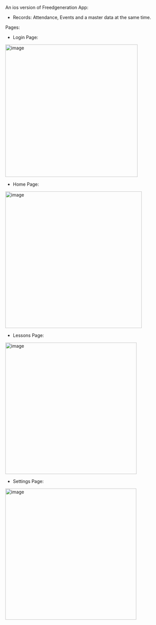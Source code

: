 An ios version of Freedgeneration App:
* Records: Attendance, Events and a master data at the same time.

Pages:

* Login Page:
<img width="412" alt="image" src="https://github.com/dhave-dev13/freedgen_app/assets/81951340/f5594f38-03b4-4c30-a0cc-a30729f16391">

* Home Page:
<img width="425" alt="image" src="https://github.com/dhave-dev13/freedgen_app/assets/81951340/d24cb7c9-0209-4887-beef-0ece9bcd6f6e">

* Lessons Page:
<img width="409" alt="image" src="https://github.com/dhave-dev13/freedgen_app/assets/81951340/a3b3c906-3219-4384-8bf9-2d9886a16424">

* Settings Page:
<img width="408" alt="image" src="https://github.com/dhave-dev13/freedgen_app/assets/81951340/8d7896c9-24f2-41a0-8d42-5d7bcb8cc8ea">
